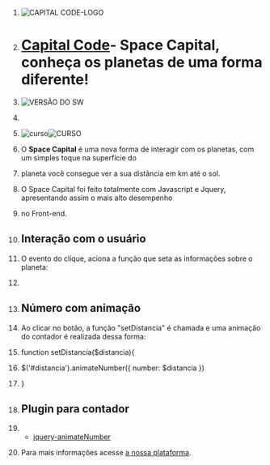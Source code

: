 
1.  ![CAPITAL CODE-LOGO](http://[capitalcode.com.br/spacecapital.jpg](http://capitalcode.com.br/spacecapital.jpg))

2.  # [Capital Code]([http://capitalcode.com.br](http://capitalcode.com.br/))- Space Capital, conheça os planetas de uma forma diferente! #

3.  ![VERSÃO DO SW](https://[img.shields.io/badge/Spacel%20Capital--%20version-v.1.1.7-blue.svg](http://img.shields.io/badge/Spacel%20Capital--%20version-v.1.1.7-blue.svg))

4.  
5. ![curso](https://img.shields.io/badge/curso-01-orange.svg)![CURSO](https://[img.shields.io/badge/Curso-01-orange.svg](http://img.shields.io/badge/Curso-01-orange.svg))

6.  O **Space  Capital**  é uma nova forma de interagir com os planetas, com um simples toque na superfície do
7.  planeta você consegue ver a sua distância em km até o sol.

8.  O Space  Capital foi feito totalmente com Javascript e Jquery, apresentando assim o mais alto desempenho
9.  no  Front-end.

10.  ## Interação com o usuário

11.  O evento do clique, aciona a função que seta as informações sobre o planeta:

12.  <div class="planet p-1" onclick="setDistancia('90')">

13.  ## Número com animação

14.  Ao clicar no botão, a função "setDistancia"  é chamada e uma animação do contador é realizada dessa forma:

15.  function setDistancia($distancia){
16.  $('#distancia').animateNumber({ number: $distancia })
17.  }

18.  ## Plugin para contador

19.  -  [jquery-animateNumber](https://[github.com/aishek/jquery-animateNumber](http://github.com/aishek/jquery-animateNumber))

20.  Para mais informações acesse [a nossa plataforma](http://[capitalcode.com](http://capitalcode.com/).br).